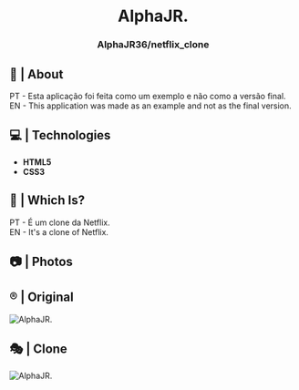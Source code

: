 <h1 align="center">
  <br>
  AlphaJR.
  <br>
</h1>

<h3 align=center>AlphaJR36/netflix_clone</h3>

## 🍭 | About

PT - Esta aplicação foi feita como um exemplo e não como a versão final.<br>
EN - This application was made as an example and not as the final version.

## 💻 | Technologies

*    **HTML5**
*    **CSS3**

## 🎈 | Which Is?

PT - É um clone da Netflix.<br>
EN - It's a clone of Netflix.

## 📷 | Photos

## ®️ | Original
![AlphaJR.](https://i.imgur.com/aSYN7DM.png)
## 🎭 | Clone
![AlphaJR.](https://i.imgur.com/k0jU2Sj.png)